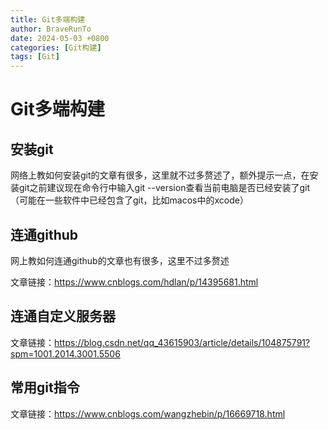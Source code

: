 ```yaml
---
title: Git多端构建
author: BraveRunTo
date: 2024-05-03 +0800
categories: [Git构建]
tags: [Git]
---
```

# Git多端构建

## 安装git

网络上教如何安装git的文章有很多，这里就不过多赘述了，额外提示一点，在安装git之前建议现在命令行中输入git --version查看当前电脑是否已经安装了git（可能在一些软件中已经包含了git，比如macos中的xcode）

## 连通github

网上教如何连通github的文章也有很多，这里不过多赘述

文章链接：https://www.cnblogs.com/hdlan/p/14395681.html

## 连通自定义服务器

文章链接：https://blog.csdn.net/qq_43615903/article/details/104875791?spm=1001.2014.3001.5506

## 常用git指令

文章链接：https://www.cnblogs.com/wangzhebin/p/16669718.html